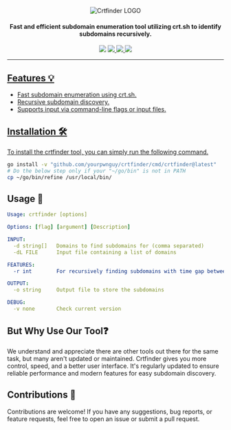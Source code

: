 <div align="center">

![Crtfinder LOGO](https://i.imgur.com/69aPTml.png)

</div>
<h4 align="center">Fast and efficient subdomain enumeration tool utilizing crt.sh to identify subdomains recursively.</h4>
<p align="center">
<img src="https://img.shields.io/github/go-mod/go-version/yourpwnguy/crtfinder">
<!-- <a href="https://github.com/yourpwnguy/crtfinder/releases"><img src="https://img.shields.io/github/downloads/yourpwnguy/crtfinder/total"> -->
<a href="https://github.com/yourpwnguy/crtfinder/graphs/contributors"><img src="https://img.shields.io/github/contributors-anon/yourpwnguy/crtfinder">
<!-- <a href="https://github.com/yourpwnguy/crtfinder/releases/"><img src="https://img.shields.io/github/release/yourpwnguy/crtfinder"> -->
<a href="https://github.com/yourpwnguy/crtfinder/issues"><img src="https://img.shields.io/github/issues-raw/yourpwnguy/crtfinder">
<a href="https://github.com/yourpwnguy/crtfinder/stars"><img src="https://img.shields.io/github/stars/yourpwnguy/crtfinder">
<!-- <a href="https://github.com/yourpwnguy/crtfinder/discussions"><img src="https://img.shields.io/github/discussions/yourpwnguy/crtfinder"> -->
</p>

---

## Features 💡

- Fast subdomain enumeration using crt.sh.
- Recursive subdomain discovery.
- Supports input via command-line flags or input files.

## Installation 🛠️ 

To install the crtfinder tool, you can simply run the following command.

```bash
go install -v "github.com/yourpwnguy/crtfinder/cmd/crtfinder@latest"
# Do the below step only if your "~/go/bin" is not in PATH
cp ~/go/bin/refine /usr/local/bin/
```

## Usage 📝

```yaml
Usage: crtfinder [options]

Options: [flag] [argument] [Description]

INPUT:
  -d string[]   Domains to find subdomains for (comma separated)
  -dL FILE      Input file containing a list of domains

FEATURES:
  -r int        For recursively finding subdomains with time gap between requests (default: 5s)

OUTPUT:
  -o string     Output file to store the subdomains

DEBUG:
  -v none       Check current version
```

## But Why Use Our Tool❓ 

We understand and appreciate there are other tools out there for the same task, but many aren't updated or maintained. Crtfinder gives you more control, speed, and a better user interface. It's regularly updated to ensure reliable performance and modern features for easy subdomain discovery.

## Contributions 🤝

Contributions are welcome! If you have any suggestions, bug reports, or feature requests, feel free to open an issue or submit a pull request.
